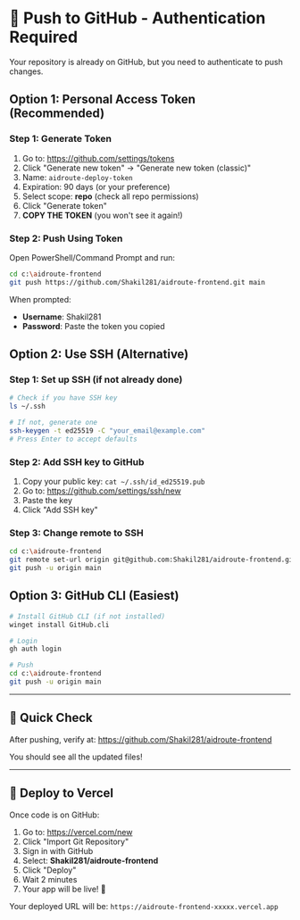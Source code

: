 # 🔐 Push to GitHub - Authentication Required

Your repository is already on GitHub, but you need to authenticate to push changes.

## Option 1: Personal Access Token (Recommended)

### Step 1: Generate Token
1. Go to: https://github.com/settings/tokens
2. Click "Generate new token" → "Generate new token (classic)"
3. Name: `aidroute-deploy-token`
4. Expiration: 90 days (or your preference)
5. Select scope: **repo** (check all repo permissions)
6. Click "Generate token"
7. **COPY THE TOKEN** (you won't see it again!)

### Step 2: Push Using Token
Open PowerShell/Command Prompt and run:

```bash
cd c:\aidroute-frontend
git push https://github.com/Shakil281/aidroute-frontend.git main
```

When prompted:
- **Username**: Shakil281
- **Password**: Paste the token you copied

## Option 2: Use SSH (Alternative)

### Step 1: Set up SSH (if not already done)
```bash
# Check if you have SSH key
ls ~/.ssh

# If not, generate one
ssh-keygen -t ed25519 -C "your_email@example.com"
# Press Enter to accept defaults
```

### Step 2: Add SSH key to GitHub
1. Copy your public key: `cat ~/.ssh/id_ed25519.pub`
2. Go to: https://github.com/settings/ssh/new
3. Paste the key
4. Click "Add SSH key"

### Step 3: Change remote to SSH
```bash
cd c:\aidroute-frontend
git remote set-url origin git@github.com:Shakil281/aidroute-frontend.git
git push -u origin main
```

## Option 3: GitHub CLI (Easiest)

```bash
# Install GitHub CLI (if not installed)
winget install GitHub.cli

# Login
gh auth login

# Push
cd c:\aidroute-frontend
git push -u origin main
```

---

## 📝 Quick Check

After pushing, verify at:
https://github.com/Shakil281/aidroute-frontend

You should see all the updated files!

---

## 🚀 Deploy to Vercel

Once code is on GitHub:

1. Go to: https://vercel.com/new
2. Click "Import Git Repository"
3. Sign in with GitHub
4. Select: **Shakil281/aidroute-frontend**
5. Click "Deploy"
6. Wait 2 minutes
7. Your app will be live! 🎉

Your deployed URL will be: `https://aidroute-frontend-xxxxx.vercel.app`


